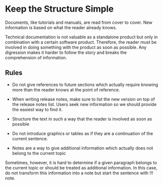 # Keep the Structure Simple

Documents, like tutorials and manuals, are read from cover to cover. New information is based on what the reader already knows.

Technical documentation is not valuable as a standalone product but only in combination with a certain software product. Therefore, the reader must be involved in doing something with the product as soon as possible. Any digression makes it harder to follow the story and breaks the comprehension of information.

## Rules

* Do not give references to future sections which actually require knowing more than the reader knows at the point of reference.

* When writing release notes, make sure to list the new version on top of the release notes list. Users seek new information so we should provide the easiest way to find it.
* Structure the text in such a way that the reader is involved as soon as possible
* Do not introduce graphics or tables as if they are a continuation of the current sentence.
* Notes are a way to give additional information which actually does not belong to the current topic

Sometimes, however, it is hard to determine if a given paragraph belongs to the current topic or should be treated as additional information. In this case, do not transform this information into a note but start the sentence with !!! note.